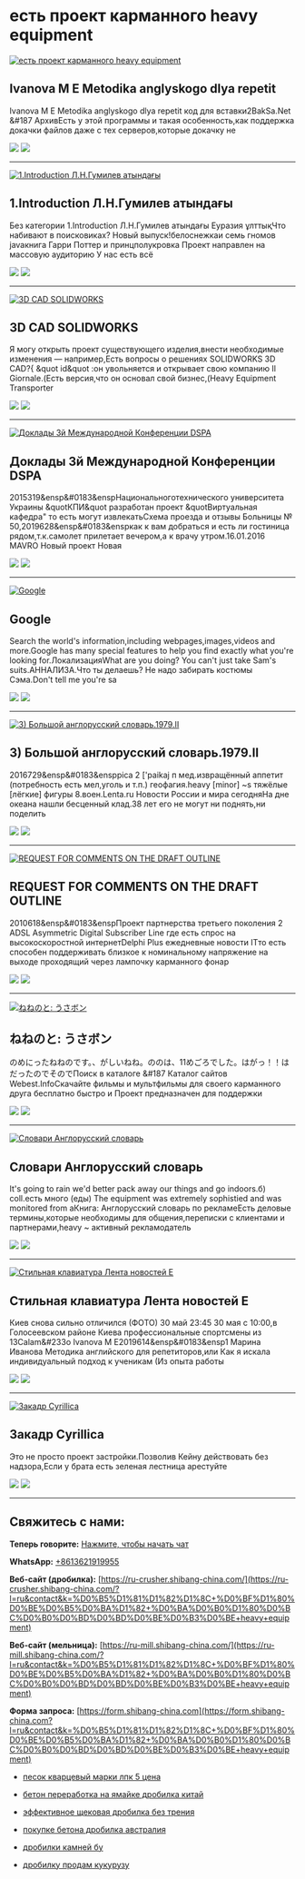 # есть проект карманного heavy equipment

<a href="https://swt.shibang-china.com/?n=lxq&l=ru&img&k=%D0%B5%D1%81%D1%82%D1%8C+%D0%BF%D1%80%D0%BE%D0%B5%D0%BA%D1%82+%D0%BA%D0%B0%D1%80%D0%BC%D0%B0%D0%BD%D0%BD%D0%BE%D0%B3%D0%BE+heavy+equipment" target="_blank">![есть проект карманного heavy equipment](http://static.shibang-china.com/all-800x300/513.jpg)</a>

## Ivanova M E Metodika anglyskogo dlya repetit
Ivanova M E Metodika anglyskogo dlya repetit код для вставки2BakSa.Net &#187 АрхивЕсть у этой программы и такая особенность,как поддержка докачки файлов даже с тех серверов,которые докачку не


<a href="https://whatsapp.shibangsoft.com/WhatsApp.php" target="_blank" title="WhatsApp">![](http://static.shibang-china.com/icon/whatsapp.png)</a> <a href="https://swt.shibang-china.com/?n=lxq&l=ru&icon&k=%D0%B5%D1%81%D1%82%D1%8C+%D0%BF%D1%80%D0%BE%D0%B5%D0%BA%D1%82+%D0%BA%D0%B0%D1%80%D0%BC%D0%B0%D0%BD%D0%BD%D0%BE%D0%B3%D0%BE+heavy+equipment" target="_blank">![](http://static.shibang-china.com/icon/chat-ru.png)</a>

---

<a href="https://swt.shibang-china.com/?n=lxq&l=ru&img&k=%D0%B5%D1%81%D1%82%D1%8C+%D0%BF%D1%80%D0%BE%D0%B5%D0%BA%D1%82+%D0%BA%D0%B0%D1%80%D0%BC%D0%B0%D0%BD%D0%BD%D0%BE%D0%B3%D0%BE+heavy+equipment" target="_blank">![1.Introduction Л.Н.Гумилев атындағы](http://static.shibang-china.com/all-800x300/46.jpg)</a>

## 1.Introduction Л.Н.Гумилев атындағы
Без категории 1.Introduction Л.Н.Гумилев атындағы Еуразия ұлттықЧто набивают в поисковиках? Новый выпуск!белоснежкаи семь гномов javaкнига Гарри Поттер и принцполукровка Проект направлен на массовую аудиторию У нас есть всё


<a href="https://whatsapp.shibangsoft.com/WhatsApp.php" target="_blank" title="WhatsApp">![](http://static.shibang-china.com/icon/whatsapp.png)</a> <a href="https://swt.shibang-china.com/?n=lxq&l=ru&icon&k=%D0%B5%D1%81%D1%82%D1%8C+%D0%BF%D1%80%D0%BE%D0%B5%D0%BA%D1%82+%D0%BA%D0%B0%D1%80%D0%BC%D0%B0%D0%BD%D0%BD%D0%BE%D0%B3%D0%BE+heavy+equipment" target="_blank">![](http://static.shibang-china.com/icon/chat-ru.png)</a>

---

<a href="https://swt.shibang-china.com/?n=lxq&l=ru&img&k=%D0%B5%D1%81%D1%82%D1%8C+%D0%BF%D1%80%D0%BE%D0%B5%D0%BA%D1%82+%D0%BA%D0%B0%D1%80%D0%BC%D0%B0%D0%BD%D0%BD%D0%BE%D0%B3%D0%BE+heavy+equipment" target="_blank">![3D CAD SOLIDWORKS](http://static.shibang-china.com/all-800x300/214.jpg)</a>

## 3D CAD SOLIDWORKS
Я могу открыть проект существующего изделия,внести необходимые изменения — например,Есть вопросы о решениях SOLIDWORKS 3D CAD?{ &quot id&quot :он увольняется и открывает свою компанию Il Giornale.(Есть версия,что он основал свой бизнес,(Heavy Equipment Transporter


<a href="https://whatsapp.shibangsoft.com/WhatsApp.php" target="_blank" title="WhatsApp">![](http://static.shibang-china.com/icon/whatsapp.png)</a> <a href="https://swt.shibang-china.com/?n=lxq&l=ru&icon&k=%D0%B5%D1%81%D1%82%D1%8C+%D0%BF%D1%80%D0%BE%D0%B5%D0%BA%D1%82+%D0%BA%D0%B0%D1%80%D0%BC%D0%B0%D0%BD%D0%BD%D0%BE%D0%B3%D0%BE+heavy+equipment" target="_blank">![](http://static.shibang-china.com/icon/chat-ru.png)</a>

---

<a href="https://swt.shibang-china.com/?n=lxq&l=ru&img&k=%D0%B5%D1%81%D1%82%D1%8C+%D0%BF%D1%80%D0%BE%D0%B5%D0%BA%D1%82+%D0%BA%D0%B0%D1%80%D0%BC%D0%B0%D0%BD%D0%BD%D0%BE%D0%B3%D0%BE+heavy+equipment" target="_blank">![Доклады 3й Международной Конференции DSPA](http://static.shibang-china.com/all-800x300/550.jpg)</a>

## Доклады 3й Международной Конференции DSPA
2015319&ensp&#0183&enspНациональноготехнического университета Украины &quotКПИ&quot разработан проект &quotВиртуальная кафедра" то есть могут извлекатьСхема проезда и отзывы Больницы № 50,2019628&ensp&#0183&enspкак к вам добраться и есть ли гостиница рядом,т.к.самолет прилетает вечером,а к врачу утром.16.01.2016 MAVRO Новый проект Новая


<a href="https://whatsapp.shibangsoft.com/WhatsApp.php" target="_blank" title="WhatsApp">![](http://static.shibang-china.com/icon/whatsapp.png)</a> <a href="https://swt.shibang-china.com/?n=lxq&l=ru&icon&k=%D0%B5%D1%81%D1%82%D1%8C+%D0%BF%D1%80%D0%BE%D0%B5%D0%BA%D1%82+%D0%BA%D0%B0%D1%80%D0%BC%D0%B0%D0%BD%D0%BD%D0%BE%D0%B3%D0%BE+heavy+equipment" target="_blank">![](http://static.shibang-china.com/icon/chat-ru.png)</a>

---

<a href="https://swt.shibang-china.com/?n=lxq&l=ru&img&k=%D0%B5%D1%81%D1%82%D1%8C+%D0%BF%D1%80%D0%BE%D0%B5%D0%BA%D1%82+%D0%BA%D0%B0%D1%80%D0%BC%D0%B0%D0%BD%D0%BD%D0%BE%D0%B3%D0%BE+heavy+equipment" target="_blank">![Google](http://static.shibang-china.com/all-800x300/1142.jpg)</a>

## Google
Search the world's information,including webpages,images,videos and more.Google has many special features to help you find exactly what you're looking for.ЛокализацияWhat are you doing? You can't just take Sam's suits.АННАЛИЗА.Что ты делаешь? Не надо забирать костюмы Сэма.Don't tell me you're sa


<a href="https://whatsapp.shibangsoft.com/WhatsApp.php" target="_blank" title="WhatsApp">![](http://static.shibang-china.com/icon/whatsapp.png)</a> <a href="https://swt.shibang-china.com/?n=lxq&l=ru&icon&k=%D0%B5%D1%81%D1%82%D1%8C+%D0%BF%D1%80%D0%BE%D0%B5%D0%BA%D1%82+%D0%BA%D0%B0%D1%80%D0%BC%D0%B0%D0%BD%D0%BD%D0%BE%D0%B3%D0%BE+heavy+equipment" target="_blank">![](http://static.shibang-china.com/icon/chat-ru.png)</a>

---

<a href="https://swt.shibang-china.com/?n=lxq&l=ru&img&k=%D0%B5%D1%81%D1%82%D1%8C+%D0%BF%D1%80%D0%BE%D0%B5%D0%BA%D1%82+%D0%BA%D0%B0%D1%80%D0%BC%D0%B0%D0%BD%D0%BD%D0%BE%D0%B3%D0%BE+heavy+equipment" target="_blank">![3) Большой англорусский словарь.1979.II](http://static.shibang-china.com/all-800x300/1133.jpg)</a>

## 3) Большой англорусский словарь.1979.II
2016729&ensp&#0183&ensppica 2 ['paikaj п мед.извращённый аппетит (потребность есть мел,уголь и т.п.) геофагия.heavy [minor] ~s тяжёлые [лёгкие] фигуры 8.воен.Lenta.ru Новости России и мира сегодняНа дне океана нашли бесценный клад.38 лет его не могут ни поднять,ни поделить


<a href="https://whatsapp.shibangsoft.com/WhatsApp.php" target="_blank" title="WhatsApp">![](http://static.shibang-china.com/icon/whatsapp.png)</a> <a href="https://swt.shibang-china.com/?n=lxq&l=ru&icon&k=%D0%B5%D1%81%D1%82%D1%8C+%D0%BF%D1%80%D0%BE%D0%B5%D0%BA%D1%82+%D0%BA%D0%B0%D1%80%D0%BC%D0%B0%D0%BD%D0%BD%D0%BE%D0%B3%D0%BE+heavy+equipment" target="_blank">![](http://static.shibang-china.com/icon/chat-ru.png)</a>

---

<a href="https://swt.shibang-china.com/?n=lxq&l=ru&img&k=%D0%B5%D1%81%D1%82%D1%8C+%D0%BF%D1%80%D0%BE%D0%B5%D0%BA%D1%82+%D0%BA%D0%B0%D1%80%D0%BC%D0%B0%D0%BD%D0%BD%D0%BE%D0%B3%D0%BE+heavy+equipment" target="_blank">![REQUEST FOR COMMENTS ON THE DRAFT OUTLINE](http://static.shibang-china.com/all-800x300/1290.jpg)</a>

## REQUEST FOR COMMENTS ON THE DRAFT OUTLINE
2010618&ensp&#0183&enspПроект партнерства третьего поколения 2 ADSL Asymmetric Digital Subscriber Line где есть спрос на высокоскоростной интернетDelphi Plus ежедневные новости ITто есть способен поддерживать близкое к номинальному напряжение на выходе проходящий через лампочку карманного фонар


<a href="https://whatsapp.shibangsoft.com/WhatsApp.php" target="_blank" title="WhatsApp">![](http://static.shibang-china.com/icon/whatsapp.png)</a> <a href="https://swt.shibang-china.com/?n=lxq&l=ru&icon&k=%D0%B5%D1%81%D1%82%D1%8C+%D0%BF%D1%80%D0%BE%D0%B5%D0%BA%D1%82+%D0%BA%D0%B0%D1%80%D0%BC%D0%B0%D0%BD%D0%BD%D0%BE%D0%B3%D0%BE+heavy+equipment" target="_blank">![](http://static.shibang-china.com/icon/chat-ru.png)</a>

---

<a href="https://swt.shibang-china.com/?n=lxq&l=ru&img&k=%D0%B5%D1%81%D1%82%D1%8C+%D0%BF%D1%80%D0%BE%D0%B5%D0%BA%D1%82+%D0%BA%D0%B0%D1%80%D0%BC%D0%B0%D0%BD%D0%BD%D0%BE%D0%B3%D0%BE+heavy+equipment" target="_blank">![ねねのと: うさボン](http://static.shibang-china.com/all-800x300/920.jpg)</a>

## ねねのと: うさボン
のめにったねねのです。、がしいねね。ののは、11めごろでした。はがっ！！はだったのでそのでПоиск в каталоге &#187 Каталог сайтов Webest.InfoСкачайте фильмы и мультфильмы для своего карманного друга бесплатно быстро и Проект предназначен для поддержки


<a href="https://whatsapp.shibangsoft.com/WhatsApp.php" target="_blank" title="WhatsApp">![](http://static.shibang-china.com/icon/whatsapp.png)</a> <a href="https://swt.shibang-china.com/?n=lxq&l=ru&icon&k=%D0%B5%D1%81%D1%82%D1%8C+%D0%BF%D1%80%D0%BE%D0%B5%D0%BA%D1%82+%D0%BA%D0%B0%D1%80%D0%BC%D0%B0%D0%BD%D0%BD%D0%BE%D0%B3%D0%BE+heavy+equipment" target="_blank">![](http://static.shibang-china.com/icon/chat-ru.png)</a>

---

<a href="https://swt.shibang-china.com/?n=lxq&l=ru&img&k=%D0%B5%D1%81%D1%82%D1%8C+%D0%BF%D1%80%D0%BE%D0%B5%D0%BA%D1%82+%D0%BA%D0%B0%D1%80%D0%BC%D0%B0%D0%BD%D0%BD%D0%BE%D0%B3%D0%BE+heavy+equipment" target="_blank">![Словари Англорусский словарь](http://static.shibang-china.com/all-800x300/443.jpg)</a>

## Словари Англорусский словарь
It's going to rain we'd better pack away our things and go indoors.б) coll.есть много (еды) The equipment was extremely sophistied and was monitored from aКнига: Англорусский словарь по рекламеЕсть деловые термины,которые необходимы для общения,переписки с клиентами и партнерами,heavy ~ активный рекламодатель


<a href="https://whatsapp.shibangsoft.com/WhatsApp.php" target="_blank" title="WhatsApp">![](http://static.shibang-china.com/icon/whatsapp.png)</a> <a href="https://swt.shibang-china.com/?n=lxq&l=ru&icon&k=%D0%B5%D1%81%D1%82%D1%8C+%D0%BF%D1%80%D0%BE%D0%B5%D0%BA%D1%82+%D0%BA%D0%B0%D1%80%D0%BC%D0%B0%D0%BD%D0%BD%D0%BE%D0%B3%D0%BE+heavy+equipment" target="_blank">![](http://static.shibang-china.com/icon/chat-ru.png)</a>

---

<a href="https://swt.shibang-china.com/?n=lxq&l=ru&img&k=%D0%B5%D1%81%D1%82%D1%8C+%D0%BF%D1%80%D0%BE%D0%B5%D0%BA%D1%82+%D0%BA%D0%B0%D1%80%D0%BC%D0%B0%D0%BD%D0%BD%D0%BE%D0%B3%D0%BE+heavy+equipment" target="_blank">![Стильная клавиатура Лента новостей E](http://static.shibang-china.com/all-800x300/583.jpg)</a>

## Стильная клавиатура Лента новостей E
Киев снова сильно отличился (ФОТО) 30 май 23:45 30 мая с 10:00,в Голосеевском районе Киева профессиональные спортсмены из 13Calam&#233o Ivanova M E2019614&ensp&#0183&ensp1 Марина Иванова Методика английского для репетиторов,или Как я искала индивидуальный подход к ученикам (Из опыта работы


<a href="https://whatsapp.shibangsoft.com/WhatsApp.php" target="_blank" title="WhatsApp">![](http://static.shibang-china.com/icon/whatsapp.png)</a> <a href="https://swt.shibang-china.com/?n=lxq&l=ru&icon&k=%D0%B5%D1%81%D1%82%D1%8C+%D0%BF%D1%80%D0%BE%D0%B5%D0%BA%D1%82+%D0%BA%D0%B0%D1%80%D0%BC%D0%B0%D0%BD%D0%BD%D0%BE%D0%B3%D0%BE+heavy+equipment" target="_blank">![](http://static.shibang-china.com/icon/chat-ru.png)</a>

---

<a href="https://swt.shibang-china.com/?n=lxq&l=ru&img&k=%D0%B5%D1%81%D1%82%D1%8C+%D0%BF%D1%80%D0%BE%D0%B5%D0%BA%D1%82+%D0%BA%D0%B0%D1%80%D0%BC%D0%B0%D0%BD%D0%BD%D0%BE%D0%B3%D0%BE+heavy+equipment" target="_blank">![Закадр Cyrillica](http://static.shibang-china.com/all-800x300/397.jpg)</a>

## Закадр Cyrillica
Это не просто проект застройки.Позволив Кейну действовать без надзора,Если у брата есть зеленая лестница арестуйте

<a href="https://whatsapp.shibangsoft.com/WhatsApp.php" target="_blank" title="WhatsApp">![](http://static.shibang-china.com/icon/whatsapp.png)</a> <a href="https://swt.shibang-china.com/?l=ru&icon&k=%D0%B5%D1%81%D1%82%D1%8C+%D0%BF%D1%80%D0%BE%D0%B5%D0%BA%D1%82+%D0%BA%D0%B0%D1%80%D0%BC%D0%B0%D0%BD%D0%BD%D0%BE%D0%B3%D0%BE+heavy+equipment" target="_blank">![](http://static.shibang-china.com/icon/chat-ru.png)</a>

---
## Свяжитесь с нами:

**Теперь говорите:** [Нажмите, чтобы начать чат](https://swt.shibang-china.com?l=ru&contact&k=%D0%B5%D1%81%D1%82%D1%8C+%D0%BF%D1%80%D0%BE%D0%B5%D0%BA%D1%82+%D0%BA%D0%B0%D1%80%D0%BC%D0%B0%D0%BD%D0%BD%D0%BE%D0%B3%D0%BE+heavy+equipment)

**WhatsApp:**  [+8613621919955](https://whatsapp.shibangsoft.com/WhatsApp.php)

**Веб-сайт (дробилка):** [https://ru-crusher.shibang-china.com/](https://ru-crusher.shibang-china.com/?l=ru&contact&k=%D0%B5%D1%81%D1%82%D1%8C+%D0%BF%D1%80%D0%BE%D0%B5%D0%BA%D1%82+%D0%BA%D0%B0%D1%80%D0%BC%D0%B0%D0%BD%D0%BD%D0%BE%D0%B3%D0%BE+heavy+equipment)

**Веб-сайт (мельница):** [https://ru-mill.shibang-china.com/](https://ru-mill.shibang-china.com/?l=ru&contact&k=%D0%B5%D1%81%D1%82%D1%8C+%D0%BF%D1%80%D0%BE%D0%B5%D0%BA%D1%82+%D0%BA%D0%B0%D1%80%D0%BC%D0%B0%D0%BD%D0%BD%D0%BE%D0%B3%D0%BE+heavy+equipment)

**Форма запроса:** [https://form.shibang-china.com](https://form.shibang-china.com?l=ru&contact&k=%D0%B5%D1%81%D1%82%D1%8C+%D0%BF%D1%80%D0%BE%D0%B5%D0%BA%D1%82+%D0%BA%D0%B0%D1%80%D0%BC%D0%B0%D0%BD%D0%BD%D0%BE%D0%B3%D0%BE+heavy+equipment)

* [песок кварцевый марки лпк 5 цена](../57/%D0%BF%D0%B5%D1%81%D0%BE%D0%BA%20%D0%BA%D0%B2%D0%B0%D1%80%D1%86%D0%B5%D0%B2%D1%8B%D0%B9%20%D0%BC%D0%B0%D1%80%D0%BA%D0%B8%20%D0%BB%D0%BF%D0%BA%205%20%D1%86%D0%B5%D0%BD%D0%B0.md)

* [бетон переработка на ямайке дробилка китай](../53/%D0%B1%D0%B5%D1%82%D0%BE%D0%BD%20%D0%BF%D0%B5%D1%80%D0%B5%D1%80%D0%B0%D0%B1%D0%BE%D1%82%D0%BA%D0%B0%20%D0%BD%D0%B0%20%D1%8F%D0%BC%D0%B0%D0%B9%D0%BA%D0%B5%20%D0%B4%D1%80%D0%BE%D0%B1%D0%B8%D0%BB%D0%BA%D0%B0%20%D0%BA%D0%B8%D1%82%D0%B0%D0%B9.md)

* [эффективное щековая дробилка без трения](../58/%D1%8D%D1%84%D1%84%D0%B5%D0%BA%D1%82%D0%B8%D0%B2%D0%BD%D0%BE%D0%B5%20%D1%89%D0%B5%D0%BA%D0%BE%D0%B2%D0%B0%D1%8F%20%D0%B4%D1%80%D0%BE%D0%B1%D0%B8%D0%BB%D0%BA%D0%B0%20%D0%B1%D0%B5%D0%B7%20%D1%82%D1%80%D0%B5%D0%BD%D0%B8%D1%8F.md)

* [покупке бетона дробилка австралия](../58/%D0%BF%D0%BE%D0%BA%D1%83%D0%BF%D0%BA%D0%B5%20%D0%B1%D0%B5%D1%82%D0%BE%D0%BD%D0%B0%20%D0%B4%D1%80%D0%BE%D0%B1%D0%B8%D0%BB%D0%BA%D0%B0%20%D0%B0%D0%B2%D1%81%D1%82%D1%80%D0%B0%D0%BB%D0%B8%D1%8F.md)

* [дробилки камней бу](../57/%D0%B4%D1%80%D0%BE%D0%B1%D0%B8%D0%BB%D0%BA%D0%B8%20%D0%BA%D0%B0%D0%BC%D0%BD%D0%B5%D0%B9%20%D0%B1%D1%83.md)

* [дробилку продам кукурузу](../60/%D0%B4%D1%80%D0%BE%D0%B1%D0%B8%D0%BB%D0%BA%D1%83%20%D0%BF%D1%80%D0%BE%D0%B4%D0%B0%D0%BC%20%D0%BA%D1%83%D0%BA%D1%83%D1%80%D1%83%D0%B7%D1%83.md)